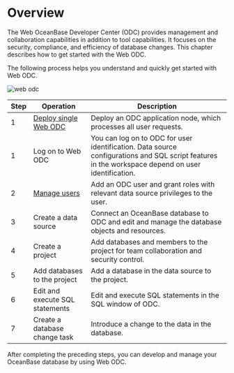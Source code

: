 # Overview

The Web OceanBase Developer Center (ODC) provides management and collaboration capabilities in addition to tool capabilities. It focuses on the security, compliance, and efficiency of database changes. This chapter describes how to get started with the Web ODC.

The following process helps you understand and quickly get started with Web ODC.

![web odc](https://obbusiness-private.oss-cn-shanghai.aliyuncs.com/doc/img/odc/420/quickstart/webodc/web%20odc%20%20overview-EN.png)

| Step | Operation | Description |
| ------ | ------ | ------ |
| 1 | [Deploy single Web ODC](2.quickstart-deployment-odc.md) | Deploy an ODC application node, which processes all user requests.  |
| 1 | Log on to Web ODC | You can log on to ODC for user identification. Data source configurations and SQL script features in the workspace depend on user identification.  |
| 2 | [Manage users](3.quickstart-using-odc.md) | Add an ODC user and grant roles with relevant data source privileges to the user. ​ |
| 3 | Create a data source | Connect an OceanBase database to ODC and edit and manage the database objects and resources.  |
| 4 | Create a project | Add databases and members to the project for team collaboration and security control.  |
| 5 | Add databases to the project | Add a database in the data source to the project.  |
| 6 | Edit and execute SQL statements | Edit and execute SQL statements in the SQL window of ODC.  |
| 7 | Create a database change task | Introduce a change to the data in the database.  |


After completing the preceding steps, you can develop and manage your OceanBase database by using Web ODC.
